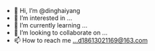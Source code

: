 - 👋 Hi, I’m @dinghaiyang
- 👀 I’m interested in ...
- 🌱 I’m currently learning ...
- 💞️ I’m looking to collaborate on ...
- 📫 How to reach me ...d18613021169@163.com

<!---
dinghaiyang/dinghaiyang is a ✨ special ✨ repository because its `README.md` (this file) appears on your GitHub profile.
You can click the Preview link to take a look at your changes.
--->

